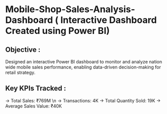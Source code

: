 # Mobile-Shop-Sales-Analysis-Dashboard ( Interactive Dashboard Created using Power BI)

## Objective :
Designed an interactive Power BI dashboard to monitor and analyze nation wide mobile sales performance, enabling data-driven decision-making for retail strategy.

## Key KPIs Tracked : 
-> Total Sales: ₹769M \n
-> Transactions: 4K
-> Total Quantity Sold: 19K
-> Average Sales Value: ₹40K




